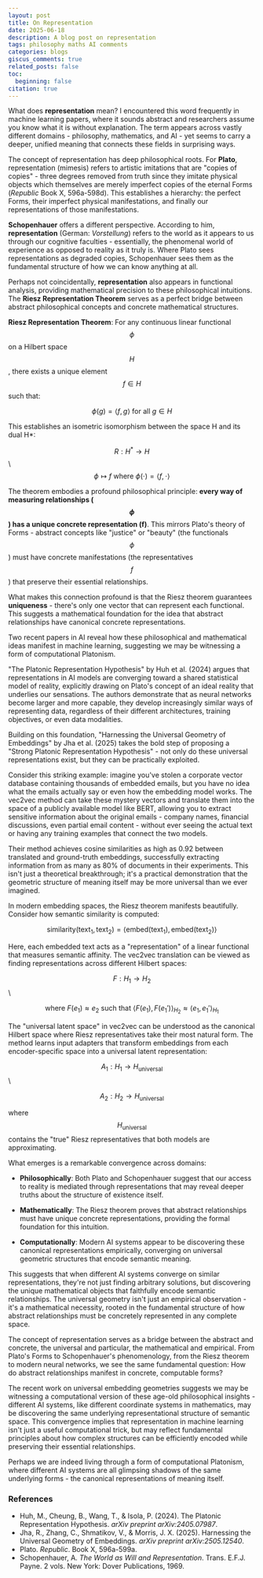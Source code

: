 ```yaml
---
layout: post
title: On Representation 
date: 2025-06-18
description: A blog post on representation
tags: philosophy maths AI comments
categories: blogs
giscus_comments: true
related_posts: false
toc:
  beginning: false
citation: true
---
```



What does **representation** mean? I encountered this word frequently in machine learning papers, where it sounds abstract and researchers assume you know what it is without explanation. The term appears across vastly different domains - philosophy, mathematics, and AI - yet seems to carry a deeper, unified meaning that connects these fields in surprising ways.


The concept of representation has deep philosophical roots. For **Plato**, representation (mimesis) refers to artistic imitations that are "copies of copies" - three degrees removed from truth since they imitate physical objects which themselves are merely imperfect copies of the eternal Forms (*Republic* Book X, 596a-598d). This establishes a hierarchy: the perfect Forms, their imperfect physical manifestations, and finally our representations of those manifestations.

**Schopenhauer** offers a different perspective. According to him, **representation** (German: *Vorstellung*) refers to the world as it appears to us through our cognitive faculties - essentially, the phenomenal world of experience as opposed to reality as it truly is. Where Plato sees representations as degraded copies, Schopenhauer sees them as the fundamental structure of how we can know anything at all.


Perhaps not coincidentally, **representation** also appears in functional analysis, providing mathematical precision to these philosophical intuitions. The **Riesz Representation Theorem** serves as a perfect bridge between abstract philosophical concepts and concrete mathematical structures.

**Riesz Representation Theorem**: For any continuous linear functional $$ \phi $$ on a Hilbert space $$ H $$, there exists a unique element $$ f \in H $$ such that:

$$\phi(g) = \langle f, g \rangle \text{ for all } g \in H$$

This establishes an isometric isomorphism between the space H and its dual H*:

$$R: H^* \to H$$ \\
$$\phi \mapsto f \text{ where } \phi(\cdot) = \langle f, \cdot \rangle$$


The theorem embodies a profound philosophical principle: **every way of measuring relationships ($$ \phi $$) has a unique concrete representation (f)**. This mirrors Plato's theory of Forms - abstract concepts like "justice" or "beauty" (the functionals $$ \phi $$) must have concrete manifestations (the representatives $$ f $$) that preserve their essential relationships.

What makes this connection profound is that the Riesz theorem guarantees **uniqueness** - there's only one vector that can represent each functional. This suggests a mathematical foundation for the idea that abstract relationships have canonical concrete representations.

Two recent papers in AI reveal how these philosophical and mathematical ideas manifest in machine learning, suggesting we may be witnessing a form of computational Platonism.


"The Platonic Representation Hypothesis" by Huh et al. (2024) argues that representations in AI models are converging toward a shared statistical model of reality, explicitly drawing on Plato's concept of an ideal reality that underlies our sensations. The authors demonstrate that as neural networks become larger and more capable, they develop increasingly similar ways of representing data, regardless of their different architectures, training objectives, or even data modalities.


Building on this foundation, "Harnessing the Universal Geometry of Embeddings" by Jha et al. (2025) takes the bold step of proposing a "Strong Platonic Representation Hypothesis" - not only do these universal representations exist, but they can be practically exploited.

Consider this striking example: imagine you've stolen a corporate vector database containing thousands of embedded emails, but you have no idea what the emails actually say or even how the embedding model works. The vec2vec method can take these mystery vectors and translate them into the space of a publicly available model like BERT, allowing you to extract sensitive information about the original emails - company names, financial discussions, even partial email content - without ever seeing the actual text or having any training examples that connect the two models.

Their method achieves cosine similarities as high as 0.92 between translated and ground-truth embeddings, successfully extracting information from as many as 80% of documents in their experiments. This isn't just a theoretical breakthrough; it's a practical demonstration that the geometric structure of meaning itself may be more universal than we ever imagined.

In modern embedding spaces, the Riesz theorem manifests beautifully. Consider how semantic similarity is computed:

$$\text{similarity}(\text{text}_1, \text{text}_2) = \langle \text{embed}(\text{text}_1), \text{embed}(\text{text}_2) \rangle$$

Here, each embedded text acts as a "representation" of a linear functional that measures semantic affinity. The vec2vec translation can be viewed as finding representations across different Hilbert spaces:

$$F: H_1 \to H_2$$ \\

$$\text{where } F(e_1) \approx e_2 \text{ such that } \langle F(e_1), F(e_1') \rangle_{H_2} \approx \langle e_1, e_1' \rangle_{H_1}$$


The "universal latent space" in vec2vec can be understood as the canonical Hilbert space where Riesz representatives take their most natural form. The method learns input adapters that transform embeddings from each encoder-specific space into a universal latent representation:

$$A_1: H_1 \to H_{\text{universal}}$$ \\

$$A_2: H_2 \to H_{\text{universal}}$$

where $$ H_{\text{universal}} $$ contains the "true" Riesz representatives that both models are approximating.

What emerges is a remarkable convergence across domains:

- **Philosophically**: Both Plato and Schopenhauer suggest that our access to reality is mediated through representations that may reveal deeper truths about the structure of existence itself.

- **Mathematically**: The Riesz theorem proves that abstract relationships must have unique concrete representations, providing the formal foundation for this intuition.

- **Computationally**: Modern AI systems appear to be discovering these canonical representations empirically, converging on universal geometric structures that encode semantic meaning.

This suggests that when different AI systems converge on similar representations, they're not just finding arbitrary solutions, but discovering the unique mathematical objects that faithfully encode semantic relationships. The universal geometry isn't just an empirical observation - it's a mathematical necessity, rooted in the fundamental structure of how abstract relationships must be concretely represented in any complete space.


The concept of representation serves as a bridge between the abstract and concrete, the universal and particular, the mathematical and empirical. From Plato's Forms to Schopenhauer's phenomenology, from the Riesz theorem to modern neural networks, we see the same fundamental question: How do abstract relationships manifest in concrete, computable forms?

The recent work on universal embedding geometries suggests we may be witnessing a computational version of these age-old philosophical insights - different AI systems, like different coordinate systems in mathematics, may be discovering the same underlying representational structure of semantic space. This convergence implies that representation in machine learning isn't just a useful computational trick, but may reflect fundamental principles about how complex structures can be efficiently encoded while preserving their essential relationships.

Perhaps we are indeed living through a form of computational Platonism, where different AI systems are all glimpsing shadows of the same underlying forms - the canonical representations of meaning itself.

### References

- Huh, M., Cheung, B., Wang, T., & Isola, P. (2024). The Platonic Representation Hypothesis. *arXiv preprint arXiv:2405.07987*.
- Jha, R., Zhang, C., Shmatikov, V., & Morris, J. X. (2025). Harnessing the Universal Geometry of Embeddings. *arXiv preprint arXiv:2505.12540*.
- Plato. *Republic*. Book X, 596a-599a.
- Schopenhauer, A. *The World as Will and Representation*. Trans. E.F.J. Payne. 2 vols. New York: Dover Publications, 1969.